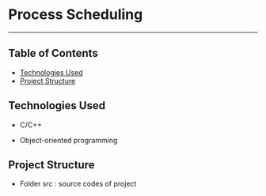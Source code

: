 # Process Scheduling

---------------------------


## Table of Contents

- [Technologies Used](#technologies-used)
- [Project Structure](#project-structure)

## Technologies Used

- C/C++

- Object-oriented programming


## Project Structure

- Folder src : source codes of project
